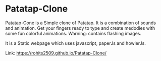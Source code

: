 # Patatap-Clone

Patatap-Cone is a Simple clone of Patatap. It is a combination of sounds and animation. Get your fingers ready to type and create medodies with some fun colorful animations. Warning: contains flashing images.

It is a Static webpage which uses javascript, paperJs and howlerJs.

Link:  https://rohits2509.github.io/Patatap-Clone/
